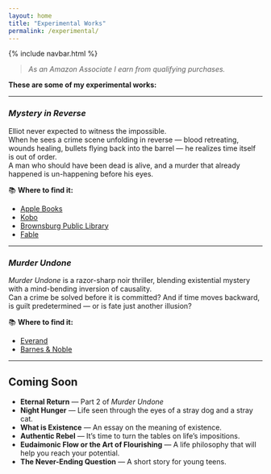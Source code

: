 ```yaml
---
layout: home
title: "Experimental Works"
permalink: /experimental/
---
```


{% include navbar.html %}

>*As an Amazon Associate I earn from qualifying purchases.*

**These are some of my experimental works:**

---

### *Mystery in Reverse*
Elliot never expected to witness the impossible.  
When he sees a crime scene unfolding in reverse — blood retreating, wounds healing, bullets flying back into the barrel — he realizes time itself is out of order.  
A man who should have been dead is alive, and a murder that already happened is un-happening before his eyes.  

📚 **Where to find it:**  
- [Apple Books](https://books.apple.com/us/book/mystery-in-reverse/id6743051566)  
- [Kobo](https://www.kobo.com/za/en/ebook/mystery-in-reverse?srsltid=AfmBOooKRvUSDJVA6zuL_AG4PhZ2Myb53yGzx9ybtqZ4OcEfY1J4CQ-j)  
- [Brownsburg Public Library](https://brwn.na2.iiivega.com/search/card?id=b682975c-505d-5f1d-bcad-d9c840198830&entityType=FormatGroup)  
- [Fable](https://fable.co/book/mystery-in-reverse-by-rikki-j-prince-9798230849995)

---

### *Murder Undone*
*Murder Undone* is a razor-sharp noir thriller, blending existential mystery with a mind-bending inversion of causality.  
Can a crime be solved before it is committed? And if time moves backward, is guilt predetermined — or is fate just another illusion?  

📚 **Where to find it:**  
- [Everand](https://www.everand.com/book/836870702/Murder-Undone)  
- [Barnes & Noble](https://www.barnesandnoble.com/w/murder-undone-rikki-j-prince/1147109105)

---

## Coming Soon

- **Eternal Return** — Part 2 of *Murder Undone*  
- **Night Hunger** — Life seen through the eyes of a stray dog and a stray cat.  
- **What is Existence** — An essay on the meaning of existence.  
- **Authentic Rebel** — It’s time to turn the tables on life’s impositions.  
- **Eudaimonic Flow or the Art of Flourishing** — A life philosophy that will help you reach your potential.  
- **The Never-Ending Question** — A short story for young teens.
